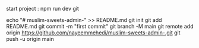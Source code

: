 start project : npm run dev
git

echo "# muslim-sweets-admin-" >> README.md
git init
git add README.md
git commit -m "first commit"
git branch -M main
git remote add origin https://github.com/nayeemmehedi/muslim-sweets-admin-.git
git push -u origin main